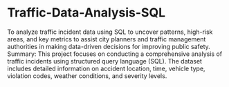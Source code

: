 # Traffic-Data-Analysis-SQL
To analyze traffic incident data using SQL to uncover patterns, high-risk areas, and key metrics to assist city planners and traffic management authorities in making data-driven decisions for improving public safety. 
Summary:
This project focuses on conducting a comprehensive analysis of traffic incidents using structured query language (SQL). The dataset includes detailed information on accident location, time, vehicle type, violation codes, weather conditions, and severity levels.
